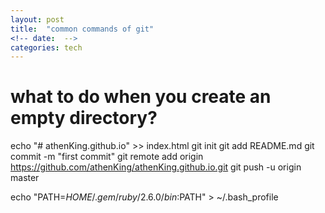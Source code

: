 ```yaml
---
layout: post
title:  "common commands of git"
<!-- date:  -->
categories: tech
---
```


# what to do when you create an empty directory?

echo "# athenKing.github.io" >> index.html
git init
git add README.md
git commit -m "first commit"
git remote add origin https://github.com/athenKing/athenKing.github.io.git
git push -u origin master

echo "PATH=$HOME/.gem/ruby/2.6.0/bin:$PATH" > ~/.bash_profile